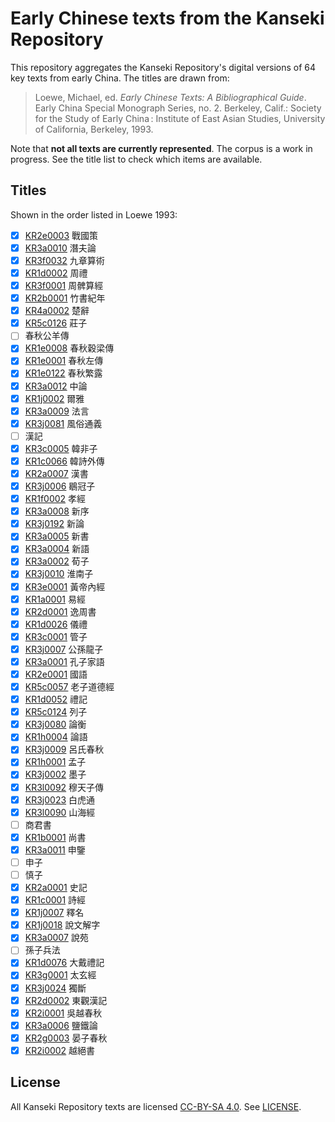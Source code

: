 # Early Chinese texts from the Kanseki Repository
This repository aggregates the Kanseki Repository's digital versions of 64 key texts from early China. The titles are drawn from:

> Loewe, Michael, ed. _Early Chinese Texts: A Bibliographical Guide_. Early China Special Monograph Series, no. 2. Berkeley, Calif.: Society for the Study of Early China : Institute of East Asian Studies, University of California, Berkeley, 1993.

Note that **not all texts are currently represented**. The corpus is a work in progress. See the title list to check which items are available.

## Titles
Shown in the order listed in Loewe 1993:

- [x] [KR2e0003](https://www.kanripo.org/text/KR2e0003/) 戰國策
- [x] [KR3a0010](https://www.kanripo.org/text/KR3a0010/) 潛夫論
- [x] [KR3f0032](https://www.kanripo.org/text/KR3f0032/) 九章算術
- [x] [KR1d0002](https://www.kanripo.org/text/KR1d0002/) 周禮
- [x] [KR3f0001](https://www.kanripo.org/text/KR3f0001/) 周髀算經
- [x] [KR2b0001](https://www.kanripo.org/text/KR2b0001/) 竹書紀年
- [x] [KR4a0002](https://www.kanripo.org/text/KR4a0002/) 楚辭
- [x] [KR5c0126](https://www.kanripo.org/text/KR5c0126/) 莊子
- [ ] 春秋公羊傳
- [x] [KR1e0008](https://www.kanripo.org/text/KR1e0008/) 春秋穀梁傳
- [x] [KR1e0001](https://www.kanripo.org/text/KR1e0001/) 春秋左傳
- [x] [KR1e0122](https://www.kanripo.org/text/KR1e0122/) 春秋繁露
- [x] [KR3a0012](https://www.kanripo.org/text/KR3a0012/) 中論
- [x] [KR1j0002](https://www.kanripo.org/text/KR1j0002/) 爾雅
- [x] [KR3a0009](https://www.kanripo.org/text/KR3a0009/) 法言
- [x] [KR3j0081](https://www.kanripo.org/text/KR3j0081/) 風俗通義
- [ ] 漢記
- [x] [KR3c0005](https://www.kanripo.org/text/KR3c0005/) 韓非子
- [x] [KR1c0066](https://www.kanripo.org/text/KR1c0066/) 韓詩外傳
- [x] [KR2a0007](https://www.kanripo.org/text/KR2a0007/) 漢書
- [x] [KR3j0006](https://www.kanripo.org/text/KR3j0006/) 鶡冠子
- [x] [KR1f0002](https://www.kanripo.org/text/KR1f0002/) 孝經
- [x] [KR3a0008](https://www.kanripo.org/text/KR3a0008/) 新序
- [x] [KR3j0192](https://www.kanripo.org/text/KR3j0192/) 新論
- [x] [KR3a0005](https://www.kanripo.org/text/KR3a0005/) 新書
- [x] [KR3a0004](https://www.kanripo.org/text/KR3a0004/) 新語
- [x] [KR3a0002](https://www.kanripo.org/text/KR3a0002/) 荀子
- [x] [KR3j0010](https://www.kanripo.org/text/KR3j0010/) 淮南子
- [x] [KR3e0001](https://www.kanripo.org/text/KR3e0001/) 黃帝內經
- [x] [KR1a0001](https://www.kanripo.org/text/KR1a0001/) 易經
- [x] [KR2d0001](https://www.kanripo.org/text/KR2d0001/) 逸周書
- [x] [KR1d0026](https://www.kanripo.org/text/KR1d0026/) 儀禮
- [x] [KR3c0001](https://www.kanripo.org/text/KR3c0001/) 管子
- [x] [KR3j0007](https://www.kanripo.org/text/KR3j0007/) 公孫龍子
- [x] [KR3a0001](https://www.kanripo.org/text/KR3a0001/) 孔子家語
- [x] [KR2e0001](https://www.kanripo.org/text/KR2e0001/) 國語
- [x] [KR5c0057](https://www.kanripo.org/text/KR5c0057/) 老子道德經
- [x] [KR1d0052](https://www.kanripo.org/text/KR1d0052/) 禮記
- [x] [KR5c0124](https://www.kanripo.org/text/KR5c0124/) 列子
- [x] [KR3j0080](https://www.kanripo.org/text/KR3j0080/) 論衡
- [x] [KR1h0004](https://www.kanripo.org/text/KR1h0004/) 論語
- [x] [KR3j0009](https://www.kanripo.org/text/KR3j0009/) 呂氏春秋
- [x] [KR1h0001](https://www.kanripo.org/text/KR1h0001/) 孟子
- [x] [KR3j0002](https://www.kanripo.org/text/KR3j0002/) 墨子
- [x] [KR3l0092](https://www.kanripo.org/text/KR3l0092/) 穆天子傳
- [x] [KR3j0023](https://www.kanripo.org/text/KR3j0023/) 白虎通
- [x] [KR3l0090](https://www.kanripo.org/text/KR3l0090/) 山海經
- [ ] 商君書
- [x] [KR1b0001](https://www.kanripo.org/text/KR1b0001/) 尚書
- [x] [KR3a0011](https://www.kanripo.org/text/KR3a0011/) 申鑒
- [ ] 申子
- [ ] 慎子
- [x] [KR2a0001](https://www.kanripo.org/text/KR2a0001/) 史記
- [x] [KR1c0001](https://www.kanripo.org/text/KR1c0001/) 詩經
- [x] [KR1j0007](https://www.kanripo.org/text/KR1j0007/) 釋名
- [x] [KR1j0018](https://www.kanripo.org/text/KR1j0018/) 說文解字
- [x] [KR3a0007](https://www.kanripo.org/text/KR3a0007/) 說苑
- [ ] 孫子兵法
- [x] [KR1d0076](https://www.kanripo.org/text/KR1d0076/) 大戴禮記
- [x] [KR3g0001](https://www.kanripo.org/text/KR3g0001/) 太玄經
- [x] [KR3j0024](https://www.kanripo.org/text/KR3j0024/) 獨斷
- [x] [KR2d0002](https://www.kanripo.org/text/KR2d0002/) 東觀漢記
- [x] [KR2i0001](https://www.kanripo.org/text/KR2i0001/) 吳越春秋
- [x] [KR3a0006](https://www.kanripo.org/text/KR3a0006/) 鹽鐵論
- [x] [KR2g0003](https://www.kanripo.org/text/KR2g0003/) 晏子春秋
- [x] [KR2i0002](https://www.kanripo.org/text/KR2i0002/) 越絕書

## License
All Kanseki Repository texts are licensed [CC-BY-SA 4.0](https://creativecommons.org/licenses/by-sa/4.0/legalcode). See [LICENSE](LICENSE).